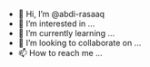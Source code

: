 - 👋 Hi, I’m @abdi-rasaaq
- 👀 I’m interested in ...
- 🌱 I’m currently learning ...
- 💞️ I’m looking to collaborate on ...
- 📫 How to reach me ...

<!---
abdi-rasaaq/abdi-rasaaq is a ✨ special ✨ repository because its `README.md` (this file) appears on your GitHub profile.
You can click the Preview link to take a look at your changes.
--->

